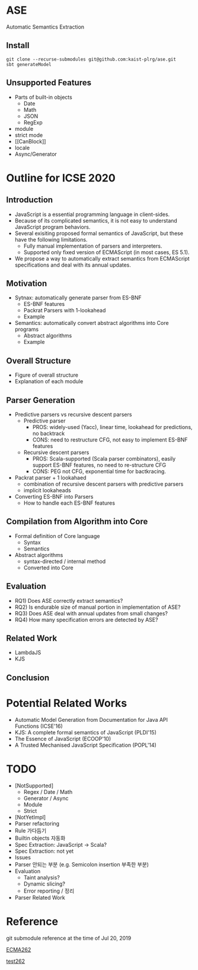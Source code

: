 # ASE
Automatic Semantics Extraction

## Install
```
git clone --recurse-submodules git@github.com:kaist-plrg/ase.git
sbt generateModel
```

## Unsupported Features
- Parts of built-in objects
  - Date
  - Math
  - JSON
  - RegExp
- module
- strict mode
- [[CanBlock]]
- locale
- Async/Generator

# Outline for ICSE 2020

## Introduction
- JavaScript is a essential programming language in client-sides.
- Because of its complicated semantics, it is not easy to understand JavaScript program behaviors.
- Several exisiting proposed formal semantics of JavaScript, but these have the following limitations.
  - Fully manual implementation of parsers and interpreters.
  - Supported only fixed version of ECMAScript (in most cases, ES 5.1).
- We propose a way to automatically extract semantics from ECMAScript specifications and deal with its annual updates.

## Motivation
- Sytnax: automatically generate parser from ES-BNF
  - ES-BNF features
  - Packrat Parsers with 1-lookahead
  - Example
- Semantics: automatically convert abstract algorithms into Core programs
  - Abstract algorithms
  - Example

## Overall Structure
- Figure of overall structure
- Explanation of each module

## Parser Generation
- Predictive parsers vs recursive descent parsers
  - Predictive parser
    - PROS: widely-used (Yacc), linear time, lookahead for predictions, no backtrack
    - CONS: need to restructure CFG, not easy to implement ES-BNF features
  - Recursive descent parsers
    - PROS: Scala-supported (Scala parser combinators), easily support ES-BNF features, no need to re-structure CFG
    - CONS: PEG not CFG, exponential time for bactkracing. 
- Packrat parser + 1 lookahaed
  - combination of recursive descent parsers with predictive parsers
  - implicit lookaheads
- Converting ES-BNF into Parsers
  - How to handle each ES-BNF features

## Compilation from Algorithm into Core
- Formal definition of Core language
  - Syntax
  - Semantics
- Abstract algorithms
  - syntax-directed / internal method
  - Converted into Core

## Evaluation
- RQ1) Does ASE correctly extract semantics?
- RQ2) Is endurable size of manual portion in implementation of ASE?
- RQ3) Does ASE deal with annual updates from small changes?
- RQ4) How many specification errors are detected by ASE?

## Related Work
- LambdaJS
- KJS

## Conclusion


# Potential Related Works
- Automatic Model Generation from Documentation for Java API Functions (ICSE'16)
- KJS: A complete formal semantics of JavaScript (PLDI'15)
- The Essence of JavaScript (ECOOP'10)
- A Trusted Mechanised JavaScript Specification (POPL'14)

# TODO
- [NotSupported]
  - Regex / Date / Math
  - Generator / Async
  - Module
  - Strict
- [NotYetImpl]
- Parser refactoring
- Rule 가다듬기
- Builtin objects 자동화
- Spec Extraction: JavaScript -> Scala?
- Spec Extraction: not yet
- Issues
- Parser 안되는 부분 (e.g. Semicolon insertion 부족한 부분)
- Evaluation
  - Taint analysis?
  - Dynamic slicing?
  - Error reporting / 정리
- Parser Related Work 


# Reference

git submodule reference at the time of Jul 20, 2019

[ECMA262](https://github.com/tc39/ecma262/tree/a68d1296f156ff73075fde36aebd643de4f8ebde)

[test262](https://github.com/tc39/test262/tree/00ef6331a62b06b02badfc7152d7f740ea31f4aa)
